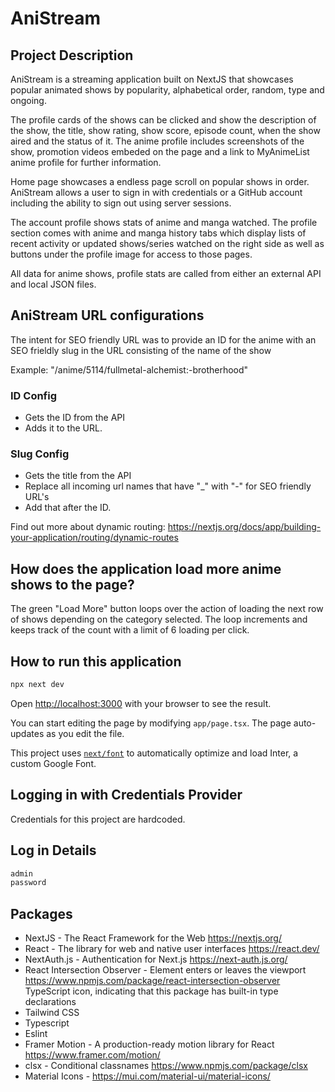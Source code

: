 # AniStream

## Project Description

AniStream is a streaming application built on NextJS that showcases popular animated shows by popularity, alphabetical order, random, type and ongoing. 

The profile cards of the shows can be clicked and show the description of the show, the title, show rating, show score, episode count, when the show aired and the status of it. The anime profile includes screenshots of the show, promotion videos embeded on the page and a link to MyAnimeList anime profile for further information. 

Home page showcases a endless page scroll on popular shows in order. AniStream allows a user to sign in with credentials or a GitHub account including the ability to sign out using server sessions. 

The account profile shows stats of anime and manga watched. The profile section comes with anime and manga history tabs which display lists of recent activity or updated shows/series watched on the right side as well as buttons under the profile image for access to those pages. 

All data for anime shows, profile stats are called from either an external API and local JSON files.

## AniStream URL configurations

The intent for SEO friendly URL was to provide an ID for the anime with an SEO frieldly slug in the URL consisting of the name of the show

Example: "/anime/5114/fullmetal-alchemist:-brotherhood"

### ID Config

* Gets the ID from the API
* Adds it to the URL. 

### Slug Config

* Gets the title from the API
* Replace all incoming url names that have "_" with "-" for SEO friendly URL's
* Add that after the ID.

Find out more about dynamic routing: https://nextjs.org/docs/app/building-your-application/routing/dynamic-routes


## How does the application load more anime shows to the page?

The green "Load More" button loops over the action of loading the next row of shows depending on the category selected. The loop increments and keeps track of the count with a limit of 6 loading per click.

## How to run this application

```bash
npx next dev
```

Open [http://localhost:3000](http://localhost:3000) with your browser to see the result.

You can start editing the page by modifying `app/page.tsx`. The page auto-updates as you edit the file.

This project uses [`next/font`](https://nextjs.org/docs/basic-features/font-optimization) to automatically optimize and load Inter, a custom Google Font.

## Logging in with Credentials Provider

Credentials for this project are hardcoded.

## Log in Details

```bash
admin
password
```

## Packages

* NextJS - The React Framework for the Web https://nextjs.org/
* React - The library for web and native user interfaces https://react.dev/
* NextAuth.js - Authentication for Next.js https://next-auth.js.org/
* React Intersection Observer - Element enters or leaves the viewport https://www.npmjs.com/package/react-intersection-observer
TypeScript icon, indicating that this package has built-in type declarations
* Tailwind CSS
* Typescript
* Eslint
* Framer Motion - A production-ready motion library for React https://www.framer.com/motion/
* clsx - Conditional classnames https://www.npmjs.com/package/clsx
* Material Icons - https://mui.com/material-ui/material-icons/